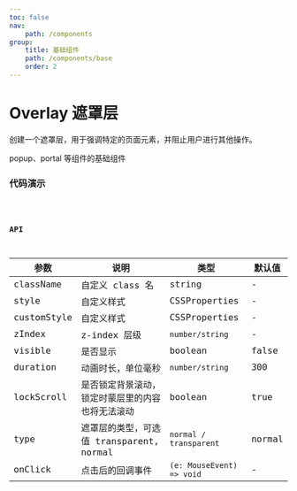 ```yaml
---
toc: false
nav:
    path: /components
group:
    title: 基础组件
    path: /components/base
    order: 2
---
```


# Overlay 遮罩层

创建一个遮罩层，用于强调特定的页面元素，并阻止用户进行其他操作。

popup、portal 等组件的基础组件

### 代码演示

<code src="./demo/index.tsx" />

### API

| 参数        | 说明                                             | 类型                      | 默认值 |
| ----------- | ------------------------------------------------ | ------------------------- | ------ |
| className   | 自定义 class 名                                  | string                    | -      |
| style       | 自定义样式                                       | CSSProperties             | -      |
| customStyle | 自定义样式                                       | CSSProperties             | -      |
| zIndex      | z-index 层级                                     | `number/string`           | -      |
| visible     | 是否显示                                         | boolean                   | false  |
| duration    | 动画时长，单位毫秒                               | `number/string`           | 300    |
| lockScroll  | 是否锁定背景滚动，锁定时蒙层里的内容也将无法滚动 | boolean                   | true   |
| type        | 遮罩层的类型，可选值 transparent, normal         | `normal / transparent`    | normal |
| onClick     | 点击后的回调事件                                 | `(e: MouseEvent) => void` | -      |
